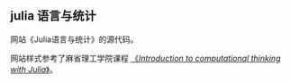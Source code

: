 ## julia 语言与统计

网站《Julia语言与统计》的源代码。

网站样式参考了麻省理工学院课程 [《*Introduction to computational thinking with Julia*》](https://computationalthinking.mit.edu)。

